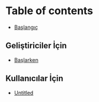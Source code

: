 # Table of contents

* [Başlangıç](README.md)

## Geliştiriciler İçin

* [Başlarken](gelistiriciler-icin/baslarken.md)

## Kullanıcılar İçin

* [Untitled](kullanicilar-icin/untitled.md)

